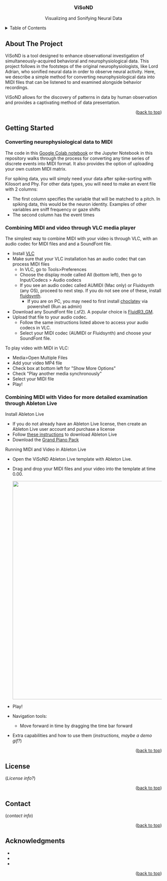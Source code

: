 <h3 align="center">ViSoND</h3>

  <p align="center">
    Visualizing and Sonifying Neural Data

<!-- TABLE OF CONTENTS -->
<details>
  <summary>Table of Contents</summary>
  <ol>
    <li>
      <a href="#about-the-project">About The Project</a>
      <ul>
    </li>
   <li>
      <a href="#getting-started">Getting Started</a>
      <ul>
        <li><a href="#Converting neurophysiological data to MIDI">Converting neurophysiological data to MIDI</a></li>
        <li><a href="#Combining MIDI and video through VLC media player">Combining MIDI and video through VLC media player</a></li>
        <li><a href="#Combining MIDI with Video for more detailed examination through Ableton Live">Combining MIDI with Video for more detailed examination through Ableton Live (currently only functional for MacOS)</a></li>
      </ul>
    </li>
    <li><a href="#license">License</a></li>
    <li><a href="#contact">Contact</a></li>
    <li><a href="#acknowledgments">Acknowledgments</a></li>
  </ol>
</details>



<!-- ABOUT THE PROJECT -->
## About The Project

ViSoND is a tool designed to enhance observational investigation of simultaneously-acquired behavioral and neurophysiological data. This project follows in the footsteps of the original neurophysiologists, like Lord Adrian, who sonified neural data in order to observe neural activity. Here, we describe a simple method for converting neurophysiological data into MIDI files that can be listened to and examined alongside behavior recordings.

ViSoND allows for the discovery of patterns in data by human observation and provides a captivating method of data presentation.

<p align="right">(<a href="#readme-top">back to top</a>)</p>


<!-- GETTING STARTED -->
## Getting Started

### Converting neurophysiological data to MIDI
The code in this [Google Colab notebook](https://colab.research.google.com/drive/1aRuu_-V5MDcN1ZE3Fvf4ls56Yp8eTmqK#scrollTo=gjTvZxUfF992) or the Jupyter Notebook in this repository walks through the process for converting any time series of discrete events into MIDI format. It also provides the option of uploading your own custom MIDI matrix.

For spiking data, you will simply need your data after spike-sorting with Kilosort and Phy.
For other data types, you will need to make an event file with 2 columns:
  * The first column specifies the variable that will be matched to a pitch. In spiking data, this would be the neuron identity. Examples of other variables are sniff frequency or gaze shifts
  * The second column has the event times

### Combining MIDI and video through VLC media player
The simplest way to combine MIDI with your video is through VLC, with an audio codec for MIDI files and and a SoundFont file.
  * Install [VLC](https://www.videolan.org/)
  * Make sure that your VLC installation has an audio codec that can process MIDI files
    * In VLC, go to Tools>Preferences
    * Choose the display mode called All (bottom left), then go to Input/Codecs > Audio codecs
    * If you see an audio codec called AUMIDI (Mac only) or Fluidsynth (any OS), proceed to next step. If you do not see one of these, install [fluidsynth](https://github.com/FluidSynth/fluidsynth/wiki/Download).
      * If you are on PC, you may need to first install [choclatey](https://chocolatey.org/install) via powershell (Run as admin)
  * Download any SoundFont file (.sf2). A popular choice is [FluidR3_GM](https://member.keymusician.com/Member/FluidR3_GM/index.html).
  * Upload that file to your audio codec.
    * Follow the same instructions listed above to access your audio codecs in VLC.
    * Select your MIDI codec (AUMIDI or Fluidsynth) and choose your SoundFont file. 


To play video with MIDI in VLC:
* Media>Open Multiple Files
* Add your video MP4 file
* Check box at bottom left for "Show More Options"
* Check "Play another media synchronously"
* Select your MIDI file
* Play!

### Combining MIDI with Video for more detailed examination through Ableton Live 
Install Ableton Live
* If you do not already have an Ableton Live license, then create an Ableton Live user account and purchase a license
* Follow [these instructions](https://help.ableton.com/hc/en-us/articles/209773565-Installing-Ableton-Live) to download Ableton Live
* Download the [Grand Piano Pack](https://www.ableton.com/en/packs/grand-piano/)

Running MIDI and Video in Ableton Live
* Open the ViSoND Ableton Live template with Ableton Live.
* Drag and drop your MIDI files and your video into the template at time 0.00.

  <img src="https://github.com/Smear-Lab/ViSoND/blob/main/Ableton_template.gif" width="700">
* Play!
* Navigation tools:
  * Move forward in time by dragging the time bar forward
* Extra capabilities and how to use them (*instructions, maybe a demo gif?*)

<p align="right">(<a href="#readme-top">back to top</a>)</p>

<!-- LICENSE -->
## License

(*License info?*)

<p align="right">(<a href="#readme-top">back to top</a>)</p>



<!-- CONTACT -->
## Contact

(*contact info*)

<p align="right">(<a href="#readme-top">back to top</a>)</p>



<!-- ACKNOWLEDGMENTS -->
## Acknowledgments

* []()
* []()
* []()

<p align="right">(<a href="#readme-top">back to top</a>)</p>
